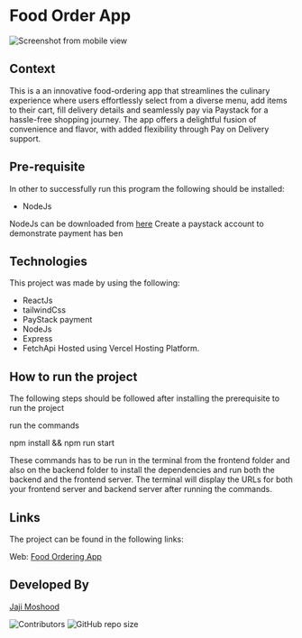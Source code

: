 # Food Order App

![Screenshot from mobile view](https://res.cloudinary.com/dbkthd6ck/image/upload/v1706092369/Screenshot_127_jvidfl.png)

## Context

This is a an innovative food-ordering app that streamlines the culinary experience where users effortlessly select from a diverse menu, add items to their cart, fill delivery details and seamlessly pay via Paystack for a hassle-free shopping journey. The app offers a delightful fusion of convenience and flavor, with added flexibility through Pay on Delivery support.

## Pre-requisite

In other to successfully run this program the following should be installed:

- NodeJs

NodeJs can be downloaded from [here](https://nodejs.org/en/download)
Create a paystack account to demonstrate payment has ben
## Technologies

This project was made by using the following:

- ReactJs
- tailwindCss
- PayStack payment 
- NodeJs
- Express
- FetchApi
Hosted using Vercel Hosting Platform.


## How to run the project
The following steps should be followed after installing the prerequisite to run the project 

run the commands

npm install && npm run start  

These commands has to be run in the terminal from the frontend folder and also on the backend folder to install the dependencies and run both the backend and the frontend server. The terminal will display the URLs for both your frontend server and backend server after running the commands.

## Links

The project can be found in the following links:

Web: [Food Ordering App](https://jayfood-order-wheat.vercel.app)

## Developed By

[Jaji Moshood](https://github.com/jaymhorsh)

![Contributors](https://img.shields.io/github/contributors/jaymhorsh/jayfood-Order?logoColor=green&style=plastic) ![GitHub repo size](https://img.shields.io/github/repo-size/jaymhorsh/jayfood-Order)






